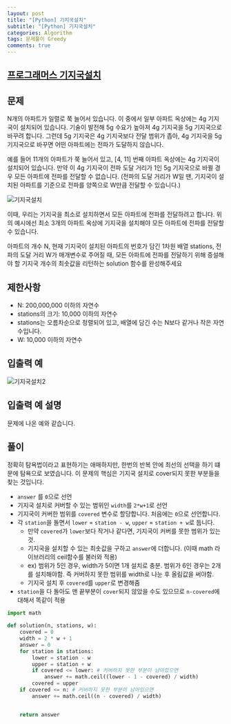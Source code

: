 ```yaml
---
layout: post
title: "[Python] 기지국설치"
subtitle: "[Python] 기지국설치"
categories: Algorithm
tags: 문제풀이 Greedy
comments: true
---
```


## [프로그래머스 기지국설치](https://school.programmers.co.kr/courses/10656/lessons/68461)

## 문제

N개의 아파트가 일렬로 쭉 늘어서 있습니다. 이 중에서 일부 아파트 옥상에는 4g 기지국이 설치되어 있습니다. 기술이 발전해 5g 수요가 높아져 4g 기지국을 5g 기지국으로 바꾸려 합니다. 그런데 5g 기지국은 4g 기지국보다 전달 범위가 좁아, 4g 기지국을 5g 기지국으로 바꾸면 어떤 아파트에는 전파가 도달하지 않습니다.

예를 들어 11개의 아파트가 쭉 늘어서 있고, [4, 11] 번째 아파트 옥상에는 4g 기지국이 설치되어 있습니다. 만약 이 4g 기지국이 전파 도달 거리가 1인 5g 기지국으로 바뀔 경우 모든 아파트에 전파를 전달할 수 없습니다. (전파의 도달 거리가 W일 땐, 기지국이 설치된 아파트를 기준으로 전파를 양쪽으로 W만큼 전달할 수 있습니다.)

![기지국설치](https://bernard-choi.github.io/assets/img/post_img/기지국설치.jpg)

이때, 우리는 기지국을 최소로 설치하면서 모든 아파트에 전파를 전달하려고 합니다. 위의 예시에선 최소 3개의 아파트 옥상에 기지국을 설치해야 모든 아파트에 전파를 전달할 수 있습니다.

아파트의 개수 N, 현재 기지국이 설치된 아파트의 번호가 담긴 1차원 배열 stations, 전파의 도달 거리 W가 매개변수로 주어질 때, 모든 아파트에 전파를 전달하기 위해 증설해야 할 기지국 개수의 최솟값을 리턴하는 solution 함수를 완성해주세요

## 제한사항

- N: 200,000,000 이하의 자연수
- stations의 크기: 10,000 이하의 자연수
- stations는 오름차순으로 정렬되어 있고, 배열에 담긴 수는 N보다 같거나 작은 자연수입니다.
- W: 10,000 이하의 자연수

## 입출력 예

![기지국설치2](https://bernard-choi.github.io/assets/img/post_img/기지국설치2.jpg)

## 입출력 예 설명

문제에 나온 예와 같습니다.

## 풀이

정확히 탐욕법이라고 표현하기는 애매하지만, 한번의 반복 안에 최선의 선택을 하기 떄문에 탐욕으로 보였습니다.
이 문제의 핵심은 기지국 설치로 cover되지 못한 부분들을 찾는 것입니다.

- `answer` 를 `0`으로 선언
- 기지국 설치로 커버할 수 있는 범위인 `width`를 `2*w+1`로 선언
- 기지국이 커버한 범위를 `covered` 변수로 할당합니다. 처음에는 `0`으로 선언합니다.
- 각 `station`을 돌면서 `lower` = `station - w`, `upper` = `station + w`로 둡니다.
  - 만약 `covered`가 `lower`보다 작거나 같다면, 기지국이 커버를 못한 범위가 있는 것.
  - 기지국을 설치할 수 있는 최솟값을 구하고 `answer`에 더합니다. (이때 math 라이브러리의 ceil함수를 불러와 적용)
  - ex) 범위가 5인 경우, width가 5이면 1개 설치로 충분. 범위가 6인 경우는 2개를 설치해야함. 즉 커버하지 못한 범위를 width로 나눈 후 올림값을 써야함.
  - 기지국 설치 후 `covered`를 `upper`로 변경해줌
- `station`을 다 돌아도 맨 끝부분이 `cover`되지 않았을 수도 있으므로 `n-covered`에 대해서 똑같이 적용


```python
import math

def solution(n, stations, w):
    covered = 0
    width = 2 * w + 1
    answer = 0
    for station in stations:
        lower = station - w
        upper = station + w
        if covered <= lower: # 커버하지 못한 부분이 남아있으면
            answer += math.ceil((lower - 1 - covered) / width)
        covered = upper
    if covered <= n: # 커버하지 못한 부분이 남아있으면
        answer += math.ceil((n - covered) / width)


    return answer
```
